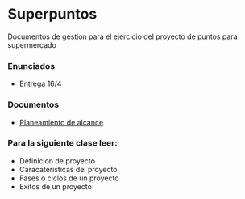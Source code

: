 # Superpuntos
Documentos de gestion para el ejercicio del proyecto de puntos para supermercado

### Enunciados

* [Entrega 16/4](enunciados/entrega-16-4.md)

### Documentos

* [Planeamiento de alcance](documentos/planeamiento-de-alcance.md)


### Para la siguiente clase leer:

* Definicion de proyecto
* Caracateristicas del proyecto
* Fases o ciclos de un proyecto
* Exitos de un proyecto

